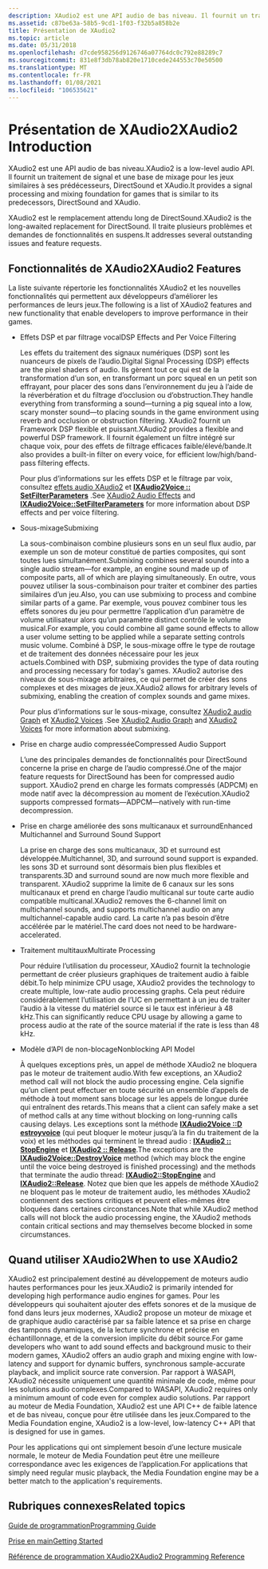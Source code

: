 ```yaml
---
description: XAudio2 est une API audio de bas niveau. Il fournit un traitement de signal et une base de mixage pour les jeux similaires à ses prédécesseurs, DirectSound et XAudio.
ms.assetid: c87be63a-58b5-9cd1-1f03-f32b5a858b2e
title: Présentation de XAudio2
ms.topic: article
ms.date: 05/31/2018
ms.openlocfilehash: d7cde958256d9126746a07764dc0c792e88289c7
ms.sourcegitcommit: 831e8f3db78ab820e1710cede244553c70e50500
ms.translationtype: MT
ms.contentlocale: fr-FR
ms.lasthandoff: 01/08/2021
ms.locfileid: "106535621"
---
```

# <a name="xaudio2-introduction"></a><span data-ttu-id="2ecd5-104">Présentation de XAudio2</span><span class="sxs-lookup"><span data-stu-id="2ecd5-104">XAudio2 Introduction</span></span>

<span data-ttu-id="2ecd5-105">XAudio2 est une API audio de bas niveau.</span><span class="sxs-lookup"><span data-stu-id="2ecd5-105">XAudio2 is a low-level audio API.</span></span> <span data-ttu-id="2ecd5-106">Il fournit un traitement de signal et une base de mixage pour les jeux similaires à ses prédécesseurs, DirectSound et XAudio.</span><span class="sxs-lookup"><span data-stu-id="2ecd5-106">It provides a signal processing and mixing foundation for games that is similar to its predecessors, DirectSound and XAudio.</span></span>

<span data-ttu-id="2ecd5-107">XAudio2 est le remplacement attendu long de DirectSound.</span><span class="sxs-lookup"><span data-stu-id="2ecd5-107">XAudio2 is the long-awaited replacement for DirectSound.</span></span> <span data-ttu-id="2ecd5-108">Il traite plusieurs problèmes et demandes de fonctionnalités en suspens.</span><span class="sxs-lookup"><span data-stu-id="2ecd5-108">It addresses several outstanding issues and feature requests.</span></span>

## <a name="xaudio2-features"></a><span data-ttu-id="2ecd5-109">Fonctionnalités de XAudio2</span><span class="sxs-lookup"><span data-stu-id="2ecd5-109">XAudio2 Features</span></span>

<span data-ttu-id="2ecd5-110">La liste suivante répertorie les fonctionnalités XAudio2 et les nouvelles fonctionnalités qui permettent aux développeurs d’améliorer les performances de leurs jeux.</span><span class="sxs-lookup"><span data-stu-id="2ecd5-110">The following is a list of XAudio2 features and new functionality that enable developers to improve performance in their games.</span></span>

-   <span data-ttu-id="2ecd5-111">Effets DSP et par filtrage vocal</span><span class="sxs-lookup"><span data-stu-id="2ecd5-111">DSP Effects and Per Voice Filtering</span></span>

    <span data-ttu-id="2ecd5-112">Les effets du traitement des signaux numériques (DSP) sont les nuanceurs de pixels de l’audio.</span><span class="sxs-lookup"><span data-stu-id="2ecd5-112">Digital Signal Processing (DSP) effects are the pixel shaders of audio.</span></span> <span data-ttu-id="2ecd5-113">Ils gèrent tout ce qui est de la transformation d’un son, en transformant un porc squeal en un petit son effrayant, pour placer des sons dans l’environnement du jeu à l’aide de la réverbération et du filtrage d’occlusion ou d’obstruction.</span><span class="sxs-lookup"><span data-stu-id="2ecd5-113">They handle everything from transforming a sound—turning a pig squeal into a low, scary monster sound—to placing sounds in the game environment using reverb and occlusion or obstruction filtering.</span></span> <span data-ttu-id="2ecd5-114">XAudio2 fournit un Framework DSP flexible et puissant.</span><span class="sxs-lookup"><span data-stu-id="2ecd5-114">XAudio2 provides a flexible and powerful DSP framework.</span></span> <span data-ttu-id="2ecd5-115">Il fournit également un filtre intégré sur chaque voix, pour des effets de filtrage efficaces faible/élevé/bande.</span><span class="sxs-lookup"><span data-stu-id="2ecd5-115">It also provides a built-in filter on every voice, for efficient low/high/band-pass filtering effects.</span></span>

    <span data-ttu-id="2ecd5-116">Pour plus d’informations sur les effets DSP et le filtrage par voix, consultez [effets audio XAudio2](xaudio2-audio-effects.md) et [**IXAudio2Voice :: SetFilterParameters**](/windows/win32/api/xaudio2/nf-xaudio2-ixaudio2voice-setfilterparameters) .</span><span class="sxs-lookup"><span data-stu-id="2ecd5-116">See [XAudio2 Audio Effects](xaudio2-audio-effects.md) and [**IXAudio2Voice::SetFilterParameters**](/windows/win32/api/xaudio2/nf-xaudio2-ixaudio2voice-setfilterparameters) for more information about DSP effects and per voice filtering.</span></span>

-   <span data-ttu-id="2ecd5-117">Sous-mixage</span><span class="sxs-lookup"><span data-stu-id="2ecd5-117">Submixing</span></span>

    <span data-ttu-id="2ecd5-118">La sous-combinaison combine plusieurs sons en un seul flux audio, par exemple un son de moteur constitué de parties composites, qui sont toutes lues simultanément.</span><span class="sxs-lookup"><span data-stu-id="2ecd5-118">Submixing combines several sounds into a single audio stream—for example, an engine sound made up of composite parts, all of which are playing simultaneously.</span></span> <span data-ttu-id="2ecd5-119">En outre, vous pouvez utiliser la sous-combinaison pour traiter et combiner des parties similaires d’un jeu.</span><span class="sxs-lookup"><span data-stu-id="2ecd5-119">Also, you can use submixing to process and combine similar parts of a game.</span></span> <span data-ttu-id="2ecd5-120">Par exemple, vous pouvez combiner tous les effets sonores du jeu pour permettre l’application d’un paramètre de volume utilisateur alors qu’un paramètre distinct contrôle le volume musical.</span><span class="sxs-lookup"><span data-stu-id="2ecd5-120">For example, you could combine all game sound effects to allow a user volume setting to be applied while a separate setting controls music volume.</span></span> <span data-ttu-id="2ecd5-121">Combiné à DSP, le sous-mixage offre le type de routage et de traitement des données nécessaire pour les jeux actuels.</span><span class="sxs-lookup"><span data-stu-id="2ecd5-121">Combined with DSP, submixing provides the type of data routing and processing necessary for today's games.</span></span> <span data-ttu-id="2ecd5-122">XAudio2 autorise des niveaux de sous-mixage arbitraires, ce qui permet de créer des sons complexes et des mixages de jeux.</span><span class="sxs-lookup"><span data-stu-id="2ecd5-122">XAudio2 allows for arbitrary levels of submixing, enabling the creation of complex sounds and game mixes.</span></span>

    <span data-ttu-id="2ecd5-123">Pour plus d’informations sur le sous-mixage, consultez [XAudio2 audio Graph](xaudio2-audio-graph.md) et [XAudio2 Voices](xaudio2-voices.md) .</span><span class="sxs-lookup"><span data-stu-id="2ecd5-123">See [XAudio2 Audio Graph](xaudio2-audio-graph.md) and [XAudio2 Voices](xaudio2-voices.md) for more information about submixing.</span></span>

-   <span data-ttu-id="2ecd5-124">Prise en charge audio compressée</span><span class="sxs-lookup"><span data-stu-id="2ecd5-124">Compressed Audio Support</span></span>

    <span data-ttu-id="2ecd5-125">L’une des principales demandes de fonctionnalités pour DirectSound concerne la prise en charge de l’audio compressé.</span><span class="sxs-lookup"><span data-stu-id="2ecd5-125">One of the major feature requests for DirectSound has been for compressed audio support.</span></span> <span data-ttu-id="2ecd5-126">XAudio2 prend en charge les formats compressés (ADPCM) en mode natif avec la décompression au moment de l’exécution.</span><span class="sxs-lookup"><span data-stu-id="2ecd5-126">XAudio2 supports compressed formats—ADPCM—natively with run-time decompression.</span></span>

-   <span data-ttu-id="2ecd5-127">Prise en charge améliorée des sons multicanaux et surround</span><span class="sxs-lookup"><span data-stu-id="2ecd5-127">Enhanced Multichannel and Surround Sound Support</span></span>

    <span data-ttu-id="2ecd5-128">La prise en charge des sons multicanaux, 3D et surround est développée.</span><span class="sxs-lookup"><span data-stu-id="2ecd5-128">Multichannel, 3D, and surround sound support is expanded.</span></span> <span data-ttu-id="2ecd5-129">les sons 3D et surround sont désormais bien plus flexibles et transparents.</span><span class="sxs-lookup"><span data-stu-id="2ecd5-129">3D and surround sound are now much more flexible and transparent.</span></span> <span data-ttu-id="2ecd5-130">XAudio2 supprime la limite de 6 canaux sur les sons multicanaux et prend en charge l’audio multicanal sur toute carte audio compatible multicanal.</span><span class="sxs-lookup"><span data-stu-id="2ecd5-130">XAudio2 removes the 6-channel limit on multichannel sounds, and supports multichannel audio on any multichannel-capable audio card.</span></span> <span data-ttu-id="2ecd5-131">La carte n’a pas besoin d’être accélérée par le matériel.</span><span class="sxs-lookup"><span data-stu-id="2ecd5-131">The card does not need to be hardware-accelerated.</span></span>

-   <span data-ttu-id="2ecd5-132">Traitement multitaux</span><span class="sxs-lookup"><span data-stu-id="2ecd5-132">Multirate Processing</span></span>

    <span data-ttu-id="2ecd5-133">Pour réduire l’utilisation du processeur, XAudio2 fournit la technologie permettant de créer plusieurs graphiques de traitement audio à faible débit.</span><span class="sxs-lookup"><span data-stu-id="2ecd5-133">To help minimize CPU usage, XAudio2 provides the technology to create multiple, low-rate audio processing graphs.</span></span> <span data-ttu-id="2ecd5-134">Cela peut réduire considérablement l’utilisation de l’UC en permettant à un jeu de traiter l’audio à la vitesse du matériel source si le taux est inférieur à 48 kHz.</span><span class="sxs-lookup"><span data-stu-id="2ecd5-134">This can significantly reduce CPU usage by allowing a game to process audio at the rate of the source material if the rate is less than 48 kHz.</span></span>

-   <span data-ttu-id="2ecd5-135">Modèle d’API de non-blocage</span><span class="sxs-lookup"><span data-stu-id="2ecd5-135">Nonblocking API Model</span></span>

    <span data-ttu-id="2ecd5-136">À quelques exceptions près, un appel de méthode XAudio2 ne bloquera pas le moteur de traitement audio.</span><span class="sxs-lookup"><span data-stu-id="2ecd5-136">With few exceptions, an XAudio2 method call will not block the audio processing engine.</span></span> <span data-ttu-id="2ecd5-137">Cela signifie qu’un client peut effectuer en toute sécurité un ensemble d’appels de méthode à tout moment sans blocage sur les appels de longue durée qui entraînent des retards.</span><span class="sxs-lookup"><span data-stu-id="2ecd5-137">This means that a client can safely make a set of method calls at any time without blocking on long-running calls causing delays.</span></span> <span data-ttu-id="2ecd5-138">Les exceptions sont la méthode [**IXAudio2Voice ::D estroyvoice**](/windows/win32/api/xaudio2/nf-xaudio2-ixaudio2voice-destroyvoice) (qui peut bloquer le moteur jusqu’à la fin du traitement de la voix) et les méthodes qui terminent le thread audio : [**IXAudio2 :: StopEngine**](/windows/win32/api/xaudio2/nf-xaudio2-ixaudio2-stopengine) et [**IXAudio2 :: Release**](/windows/win32/api/xaudio2/nf-xaudio2-ixaudio2-release).</span><span class="sxs-lookup"><span data-stu-id="2ecd5-138">The exceptions are the [**IXAudio2Voice::DestroyVoice**](/windows/win32/api/xaudio2/nf-xaudio2-ixaudio2voice-destroyvoice) method (which may block the engine until the voice being destroyed is finished processing) and the methods that terminate the audio thread: [**IXAudio2::StopEngine**](/windows/win32/api/xaudio2/nf-xaudio2-ixaudio2-stopengine) and [**IXAudio2::Release**](/windows/win32/api/xaudio2/nf-xaudio2-ixaudio2-release).</span></span> <span data-ttu-id="2ecd5-139">Notez que bien que les appels de méthode XAudio2 ne bloquent pas le moteur de traitement audio, les méthodes XAudio2 contiennent des sections critiques et peuvent elles-mêmes être bloquées dans certaines circonstances.</span><span class="sxs-lookup"><span data-stu-id="2ecd5-139">Note that while XAudio2 method calls will not block the audio processing engine, the XAudio2 methods contain critical sections and may themselves become blocked in some circumstances.</span></span>

## <a name="when-to-use-xaudio2"></a><span data-ttu-id="2ecd5-140">Quand utiliser XAudio2</span><span class="sxs-lookup"><span data-stu-id="2ecd5-140">When to use XAudio2</span></span>

<span data-ttu-id="2ecd5-141">XAudio2 est principalement destiné au développement de moteurs audio hautes performances pour les jeux.</span><span class="sxs-lookup"><span data-stu-id="2ecd5-141">XAudio2 is primarily intended for developing high performance audio engines for games.</span></span> <span data-ttu-id="2ecd5-142">Pour les développeurs qui souhaitent ajouter des effets sonores et de la musique de fond dans leurs jeux modernes, XAudio2 propose un moteur de mixage et de graphique audio caractérisé par sa faible latence et sa prise en charge des tampons dynamiques, de la lecture synchrone et précise en échantillonnage, et de la conversion implicite du débit source.</span><span class="sxs-lookup"><span data-stu-id="2ecd5-142">For game developers who want to add sound effects and background music to their modern games, XAudio2 offers an audio graph and mixing engine with low-latency and support for dynamic buffers, synchronous sample-accurate playback, and implicit source rate conversion.</span></span> <span data-ttu-id="2ecd5-143">Par rapport à WASAPI, XAudio2 nécessite uniquement une quantité minimale de code, même pour les solutions audio complexes.</span><span class="sxs-lookup"><span data-stu-id="2ecd5-143">Compared to WASAPI, XAudio2 requires only a minimum amount of code even for complex audio solutions.</span></span> <span data-ttu-id="2ecd5-144">Par rapport au moteur de Media Foundation, XAudio2 est une API C++ de faible latence et de bas niveau, conçue pour être utilisée dans les jeux.</span><span class="sxs-lookup"><span data-stu-id="2ecd5-144">Compared to the Media Foundation engine, XAudio2 is a low-level, low-latency C++ API that is designed for use in games.</span></span>

<span data-ttu-id="2ecd5-145">Pour les applications qui ont simplement besoin d’une lecture musicale normale, le moteur de Media Foundation peut être une meilleure correspondance avec les exigences de l’application.</span><span class="sxs-lookup"><span data-stu-id="2ecd5-145">For applications that simply need regular music playback, the Media Foundation engine may be a better match to the application's requirements.</span></span>

## <a name="related-topics"></a><span data-ttu-id="2ecd5-146">Rubriques connexes</span><span class="sxs-lookup"><span data-stu-id="2ecd5-146">Related topics</span></span>

<dl> <dt>

[<span data-ttu-id="2ecd5-147">Guide de programmation</span><span class="sxs-lookup"><span data-stu-id="2ecd5-147">Programming Guide</span></span>](programming-guide.md)
</dt> <dt>

[<span data-ttu-id="2ecd5-148">Prise en main</span><span class="sxs-lookup"><span data-stu-id="2ecd5-148">Getting Started</span></span>](getting-started.md)
</dt> <dt>

[<span data-ttu-id="2ecd5-149">Référence de programmation XAudio2</span><span class="sxs-lookup"><span data-stu-id="2ecd5-149">XAudio2 Programming Reference</span></span>](programming-reference.md)
</dt> </dl>

 

 
